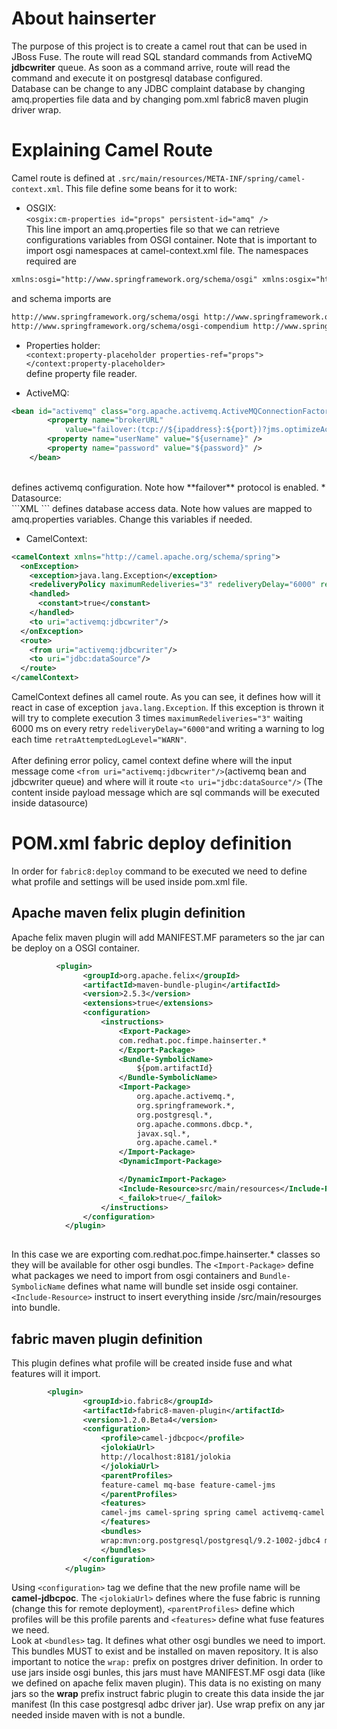 # About hainserter

The purpose of this project is to create a camel rout that can be used in JBoss Fuse.
The route will read SQL standard commands from ActiveMQ **jdbcwriter** queue. As soon as a command arrive, route will read the command and execute it on postgresql database configured.<br/>
Database can be change to any JDBC complaint database by changing amq.properties file data and by changing pom.xml fabric8 maven plugin driver wrap.

# Explaining Camel Route

Camel route is defined at `.src/main/resources/META-INF/spring/camel-context.xml`. This file define some beans for it to work:<br/>

* OSGIX: <br/>`<osgix:cm-properties id="props" persistent-id="amq" />` <br/>This line import an amq.properties file so that we can retrieve configurations variables from OSGI container. Note that is important to import osgi namespaces at camel-context.xml file. The namespaces required are<br/> 
```XML
xmlns:osgi="http://www.springframework.org/schema/osgi" xmlns:osgix="http://www.springframework.org/schema/osgi-compendium”
``` 
and schema imports are 
```XML
http://www.springframework.org/schema/osgi http://www.springframework.org/schema/osgi/spring-osgi.xsd
http://www.springframework.org/schema/osgi-compendium http://www.springframework.org/schema/osgi-compendium/spring-osgi-compendium.xsd">
```

* Properties holder:<br/>
`<context:property-placeholder properties-ref="props"></context:property-placeholder>` <br/>
define property file reader.

* ActiveMQ: <br/>
```XML
<bean id="activemq" class="org.apache.activemq.ActiveMQConnectionFactory">
		<property name="brokerURL"
			value="failover:(tcp://${ipaddress}:${port})?jms.optimizeAcknowledge=true&amp;jms.prefetchPolicy.queuePrefetch=5000&amp;timeout=3000" />
		<property name="userName" value="${username}" />
		<property name="password" value="${password}" />
	</bean>
``` 
<br/>
defines activemq configuration. Note how **failover** protocol is enabled.
* Datasource: <br/>
```XML
<bean id="dataSource" class="org.apache.commons.dbcp.BasicDataSource"
		destroy-method="close">
		<property name="driverClassName" value="org.postgresql.Driver" />
		<property name="url"
			value="jdbc:postgresql://${dbipaddress}:${dbport}/${dbname}" />
		<property name="username" value="${dbusername}" />
		<property name="password" value="${dbpassword}" /> 
</bean>
``` 
defines database access data. Note how values are mapped to amq.properties variables. Change this variables if needed.

* CamelContext:<br/>
```XML
<camelContext xmlns="http://camel.apache.org/schema/spring">
  <onException>
    <exception>java.lang.Exception</exception>
    <redeliveryPolicy maximumRedeliveries="3" redeliveryDelay="6000" retryAttemptedLogLevel="WARN"/>
    <handled>
      <constant>true</constant>
    </handled>
    <to uri="activemq:jdbcwriter"/>
  </onException>
  <route>
    <from uri="activemq:jdbcwriter"/>
    <to uri="jdbc:dataSource"/>
  </route>
</camelContext>
```
CamelContext defines all camel route. As you can see, it defines how will it react in case of exception `java.lang.Exception`. If this exception is thrown it will try to complete execution 3 times `maximumRedeliveries="3"` waiting 6000 ms on every retry `redeliveryDelay="6000"`and writing a warning to log each time `retraAttemptedLogLevel="WARN"`.<br/><br/>
After defining error policy, camel context define where will the input message come `<from uri="activemq:jdbcwriter"/>`(activemq bean and jdbcwriter queue) and where will it route `<to uri="jdbc:dataSource"/>` (The content inside payload message which are sql commands will be executed inside datasource)

# POM.xml fabric deploy definition

In order for `fabric8:deploy` command to be executed we need to define what profile and settings will be used inside pom.xml file.

## Apache maven felix plugin definition

Apache felix maven plugin will add MANIFEST.MF parameters so the jar can be deploy on a OSGI container. <br/>

```XML 
		  <plugin>
				<groupId>org.apache.felix</groupId>
				<artifactId>maven-bundle-plugin</artifactId>
				<version>2.5.3</version>
				<extensions>true</extensions>
				<configuration>
					<instructions>
						<Export-Package>
                        com.redhat.poc.fimpe.hainserter.*
                        </Export-Package>
						<Bundle-SymbolicName>
                        	${pom.artifactId}
                        </Bundle-SymbolicName>
						<Import-Package>
							org.apache.activemq.*,
							org.springframework.*,
							org.postgresql.*,
							org.apache.commons.dbcp.*,
							javax.sql.*,
							org.apache.camel.*
						</Import-Package>
						<DynamicImport-Package>

						</DynamicImport-Package>
						<Include-Resource>src/main/resources</Include-Resource>
						<_failok>true</_failok>
					</instructions>
				</configuration>
			</plugin>
			
```

In this case we are exporting com.redhat.poc.fimpe.hainserter.* classes so they will be available for other osgi bundles. The `<Import-Package>` define what packages we need to import from osgi containers and `Bundle-SymbolicName` defines what name will bundle set inside osgi container.<br/>
`<Include-Resource>` instruct to insert everything inside /src/main/resourges into bundle.

## fabric maven plugin definition

This plugin defines what profile will be created inside fuse and what features will it import.

```XML
		<plugin>
				<groupId>io.fabric8</groupId>
				<artifactId>fabric8-maven-plugin</artifactId>
                <version>1.2.0.Beta4</version>
				<configuration>
					<profile>camel-jdbcpoc</profile>
					<jolokiaUrl>
                    http://localhost:8181/jolokia
                    </jolokiaUrl>
					<parentProfiles>
                    feature-camel mq-base feature-camel-jms
                    </parentProfiles>
					<features>
                    camel-jms camel-spring spring camel activemq-camel spring-jms spring-jdbc camel-jdbc camel-sql
                    </features>
					<bundles>
                    wrap:mvn:org.postgresql/postgresql/9.2-1002-jdbc4 mvn:org.apache.servicemix.bundles/org.apache.servicemix.bundles.commons-dbcp/1.4_3
                    </bundles>
				</configuration>
			</plugin>
```

Using `<configuration>` tag we define that the new profile name will be **camel-jdbcpoc**. The `<jolokiaUrl>` defines where the fuse fabric is running (change this for remote deployment), `<parentProfiles>` define which profiles will be this profile parents and `<features>` define what fuse features we need. <br/>
Look at `<bundles>` tag. It defines what other osgi bundles we need to import. This bundles MUST to exist and be installed on maven repository. It is also important to notice the `wrap:` prefix on postgres driver definition. In order to use jars inside osgi bunles, this jars must have MANIFEST.MF osgi data (like we defined on apache felix maven plugin). This data is no existing on many jars so the **wrap** prefix instruct fabric plugin to create this data inside the jar manifest (In this case postgresql adbc driver jar).  Use wrap prefix on any jar needed inside maven with is not a bundle.